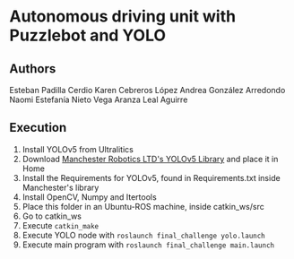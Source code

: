 # Autonomous driving unit with Puzzlebot and YOLO

## Authors

Esteban Padilla Cerdio
Karen Cebreros López
Andrea González Arredondo
Naomi Estefanía Nieto Vega
Aranza Leal Aguirre

## Execution

 1) Install YOLOv5 from Ultralitics
 2) Download <a href="https://manchesterrobotics-my.sharepoint.com/:f:/g/personal/mario_mtz_manchester-robotics_com/EqsMKMm4UqJCmhnUHEI-xE0B6J-UlYj9kd1KGNxGt3T5AQ?e=kehrqy">Manchester Robotics LTD's YOLOv5 Library</a> and place it in Home
 3) Install the Requirements for YOLOv5, found in Requirements.txt inside Manchester's library
 4) Install OpenCV, Numpy and Itertools
 5) Place this folder in an Ubuntu-ROS machine, inside catkin_ws/src
 6) Go to catkin_ws
 7) Execute ```catkin_make```
 8) Execute YOLO node with ```roslaunch final_challenge yolo.launch```
 9) Execute main program with ```roslaunch final_challenge main.launch```